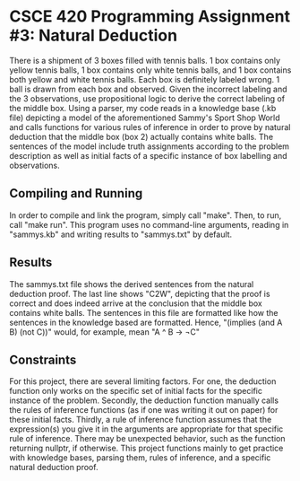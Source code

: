 # CSCE 420 Programming Assignment #3: Natural Deduction
There is a shipment of 3 boxes filled with tennis balls. 1 box contains only
yellow tennis balls, 1 box contains only white tennis balls, and 1 box 
contains both yellow and white tennis balls. Each box is definitely 
labeled wrong. 1 ball is drawn from each box and observed. Given the
incorrect labeling and the 3 observations, use propositional logic to
derive the correct labeling of the middle box. Using a parser, my code
reads in a knowledge base (.kb file) depicting a model of the aforementioned
Sammy's Sport Shop World and calls functions for various rules of inference
in order to prove by natural deduction that the middle box (box 2) actually contains
white balls. The sentences of the model include truth assignments according to the
problem description as well as initial facts of a specific instance of box labelling and
observations.

## Compiling and Running
In order to compile and link the program, simply call "make". Then, to run, call
"make run". This program uses no command-line arguments, reading in "sammys.kb"
and writing results to "sammys.txt" by default.

## Results
The sammys.txt file shows the derived sentences from the natural deduction proof.
The last line shows "C2W", depicting that the proof is correct and does indeed
arrive at the conclusion that the middle box contains white balls. The sentences
in this file are formatted like how the sentences in the knowledge based are formatted.
Hence, "(implies (and A B) (not C))" would, for example, mean "A ^ B -> ¬C"

## Constraints
For this project, there are several limiting factors. For one, the deduction function
only works on the specific set of initial facts for the specific instance of the problem.
Secondly, the deduction function manually calls the rules of inference functions (as if
one was writing it out on paper) for these initial facts. Thirdly, a rule of inference
function assumes that the expression(s) you give it in the arguments are appropriate for
that specific rule of inference. There may be unexpected behavior, such as the function
returning nullptr, if otherwise. This project functions mainly to get practice with knowledge
bases, parsing them, rules of inference, and a specific natural deduction proof.
